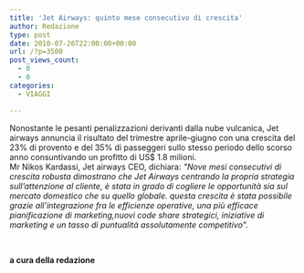 ```yaml
---
title: 'Jet Airways: quinto mese consecutivo di crescita'
author: Redazione
type: post
date: 2010-07-26T22:00:00+00:00
url: /?p=3500
post_views_count:
  - 0
  - 0
categories:
  - VIAGGI

---
```

Nonostante le pesanti penalizzazioni derivanti dalla nube vulcanica, Jet airways annuncia il risultato del trimestre aprile&#45;giugno con una crescita del 23% di provento e del 35% di passeggeri sullo stesso periodo dello scorso anno consuntivando un profitto di US$ 1.8 milioni.  
Mr Nikos Kardassi, Jet airways CEO, dichiara: _"Nove mesi consecutivi di crescita robusta dimostrano che Jet Airways centrando la propria strategia sull&#8217;attenzione al cliente, &egrave; stata in grado di cogliere le opportunit&agrave; sia sul mercato domestico che su quello globale. questa crescita &egrave; stata possibile grazie all&#8217;integrazione fra le efficienze operative, una pi&ugrave; efficace pianificazione di marketing,nuovi code share strategici, iniziative di marketing e un tasso di puntualit&agrave; assolutamente competitivo"._

&nbsp;

**a cura della redazione**
